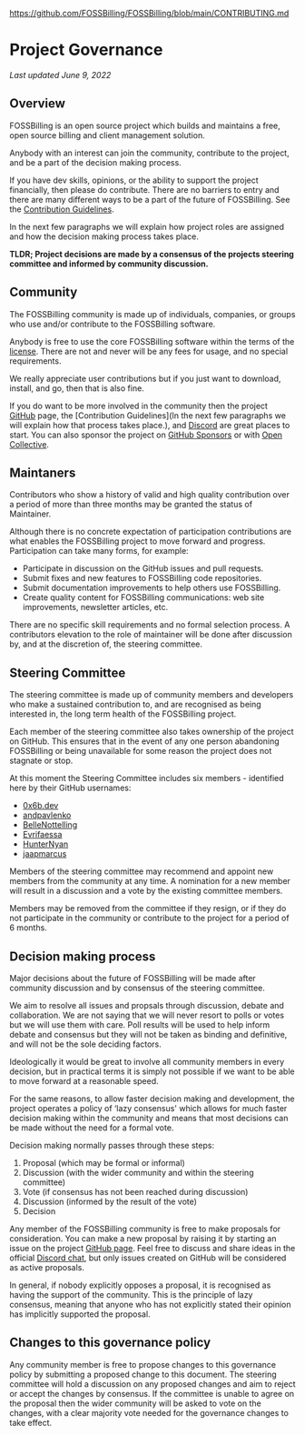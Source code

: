 https://github.com/FOSSBilling/FOSSBilling/blob/main/CONTRIBUTING.md


# Project Governance
*Last updated June 9, 2022*

## Overview

FOSSBilling is an open source project which builds and maintains a free, open source billing and client management solution. 

Anybody with an interest can join the community, contribute to the project, and be a part of the decision making process. 

If you have dev skills, opinions, or the ability to support the project financially, then please do contribute. There are no barriers to entry and there are many different ways to be a part of the future of FOSSBilling. See the [Contribution Guidelines](https://github.com/FOSSBilling/FOSSBilling/blob/main/CONTRIBUTING.md). 

In the next few paragraphs we will explain how project roles are assigned and how the decision making process takes place.

__TLDR; Project decisions are made by a consensus of the projects steering committee and informed by community discussion.__

## Community

The FOSSBilling community is made up of individuals, companies, or groups who use and/or contribute to the FOSSBilling software.

Anybody is free to use the core FOSSBilling software within the terms of the [license](https://github.com/FOSSBilling/FOSSBilling/blob/main/LICENSE). There are not and never will be any fees for usage, and no special requirements.

We really appreciate user contributions but if you just want to download, install, and go, then that is also fine.

If you do want to be more involved in the community then the project [GitHub](https://github.com/FOSSBilling/FOSSBilling) page, the [Contribution Guidelines](In the next few paragraphs we will explain how that process takes place.), and [Discord](https://fossbilling.org/discord) are great places to start. You can also sponsor the project on [GitHub Sponsors](https://github.com/sponsors/FOSSBilling) or with [Open Collective](https://opencollective.com/fossbilling).

## Maintaners

Contributors who show a history of valid and high quality contribution over a period of more than three months may be granted the status of Maintainer.

Although there is no concrete expectation of participation contributions are what enables the FOSSBilling project to move forward and progress. Participation can take many forms, for example:

* Participate in discussion on the GitHub issues and pull requests.
* Submit fixes and new features to FOSSBilling code repositories.
* Submit documentation improvements to help others use FOSSBilling.
* Create quality content for FOSSBilling communications: web site improvements, newsletter articles, etc.

There are no specific skill requirements and no formal selection process. A contributors elevation to the role of maintainer will be done after discussion by, and at the discretion of, the steering committee. 

## Steering Committee

The steering committee is made up of community members and developers who make a sustained contribution to, and are recognised as being interested in, the long term health of the FOSSBilling project. 

Each member of the steering committee also takes ownership of the project on GitHub. This ensures that in the event of any one person abandoning FOSSBilling or being unavailable for some reason the project does not stagnate or stop.

At this moment the Steering Committee includes six members - identified here by their GitHub usernames:

* [0x6b.dev](https://github.com/0x6b-dev)
* [andpavlenko](https://github.com/andpavlenko)
* [BelleNottelling](https://github.com/BelleNottelling)
* [Evrifaessa](https://github.com/evrifaessa)
* [HunterNyan](https://github.com/HunterNyan)
* [jaapmarcus](https://github.com/jaapmarcus)

Members of the steering committee may recommend and appoint new members from the community at any time. A nomination for a new member will result in a discussion and a vote by the existing committee members. 

Members may be removed from the committee if they resign, or if they do not participate in the community or contribute to the project for a period of 6 months. 

## Decision making process

Major decisions about the future of FOSSBilling will be made after community discussion and by consensus of the steering committee. 

We aim to resolve all issues and propsals through discussion, debate and collaboration. We are not saying that we will never resort to polls or votes but we will use them with care. Poll results will be used to help inform debate and consensus but they will not be taken as binding and definitive, and will not be the sole deciding factors.

Ideologically it would be great to involve all community members in every decision, but in practical terms it is simply not possible if we want to be able to move forward at a reasonable speed.

For the same reasons, to allow faster decision making and development, the project operates a policy of ‘lazy consensus' which allows for much faster decision making within the community and means that most decisions can be made without the need for a formal vote.

Decision making normally passes through these steps:

1. Proposal (which may be formal or informal)
1. Discussion (with the wider community and within the steering committee)
1. Vote (if consensus has not been reached during discussion)
1. Discussion (informed by the result of the vote)
1. Decision

Any member of the FOSSBilling community is free to make proposals for consideration. You can make a new proposal by raising it by starting an issue on the project [GitHub page](https://github.com/FOSSBilling/FOSSBilling). Feel free to discuss and share ideas in the official [Discord chat](https://fossbilling.org/discord), but only issues created on GitHub will be considered as active proposals.

In general, if nobody explicitly opposes a proposal, it is recognised as having the support of the community. This is the principle of lazy consensus, meaning that anyone  who has not explicitly stated their opinion has implicitly supported the proposal. 

## Changes to this governance policy

Any community member is free to propose changes to this governance policy by submitting a proposed change to this document. The steering committee will hold a discussion on any proposed changes and aim to reject or accept the changes by consensus. If the committee is unable to agree on the proposal then the wider community will be asked to vote on the changes, with a clear majority vote needed for the governance changes to take effect. 
